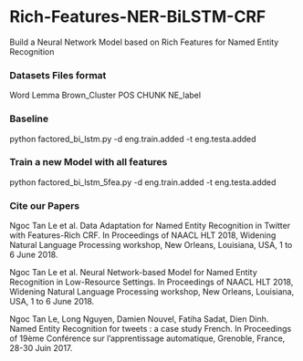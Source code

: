 # Rich-Features-NER-BiLSTM-CRF
Build a Neural Network Model based on Rich Features for Named Entity Recognition

### Datasets Files format
Word Lemma Brown_Cluster POS CHUNK NE_label

### Baseline
python factored_bi_lstm.py -d eng.train.added -t eng.testa.added

### Train a new Model with all features
python factored_bi_lstm_5fea.py -d eng.train.added -t eng.testa.added


### Cite our Papers
Ngoc Tan Le et al. Data Adaptation for Named Entity Recognition in Twitter with Features-Rich CRF. In Proceedings of NAACL HLT 2018, Widening Natural Language Processing workshop, New Orleans, Louisiana, USA, 1 to 6 June 2018.

Ngoc Tan Le et al. Neural Network-based Model for Named Entity Recognition in Low-Resource Settings. In Proceedings of NAACL HLT 2018, Widening Natural Language Processing workshop, New Orleans, Louisiana, USA, 1 to 6 June 2018.

Ngoc Tan Le, Long Nguyen, Damien Nouvel, Fatiha Sadat, Dien Dinh. Named Entity Recognition for tweets : a case study French. In Proceedings of 19ème Conférence sur l’apprentissage automatique, Grenoble, France, 28-30 Juin 2017.


